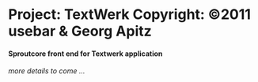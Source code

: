 Project:   TextWerk
Copyright: ©2011 usebar & Georg Apitz
====

#### Sproutcore front end for Textwerk application

*more details to come ...*


